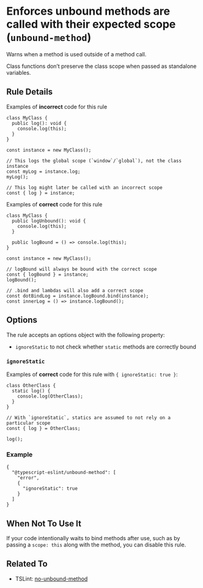 Enforces unbound methods are called with their expected scope (`unbound-method`)
================================================================================

Warns when a method is used outside of a method call.

Class functions don’t preserve the class scope when passed as standalone variables.

Rule Details
------------

Examples of **incorrect** code for this rule

    class MyClass {
      public log(): void {
        console.log(this);
      }
    }

    const instance = new MyClass();

    // This logs the global scope (`window`/`global`), not the class instance
    const myLog = instance.log;
    myLog();

    // This log might later be called with an incorrect scope
    const { log } = instance;

Examples of **correct** code for this rule

    class MyClass {
      public logUnbound(): void {
        console.log(this);
      }

      public logBound = () => console.log(this);
    }

    const instance = new MyClass();

    // logBound will always be bound with the correct scope
    const { logBound } = instance;
    logBound();

    // .bind and lambdas will also add a correct scope
    const dotBindLog = instance.logBound.bind(instance);
    const innerLog = () => instance.logBound();

Options
-------

The rule accepts an options object with the following property:

-   `ignoreStatic` to not check whether `static` methods are correctly bound

### `ignoreStatic`

Examples of **correct** code for this rule with `{ ignoreStatic: true }`:

    class OtherClass {
      static log() {
        console.log(OtherClass);
      }
    }

    // With `ignoreStatic`, statics are assumed to not rely on a particular scope
    const { log } = OtherClass;

    log();

### Example

    {
      "@typescript-eslint/unbound-method": [
        "error",
        {
          "ignoreStatic": true
        }
      ]
    }

When Not To Use It
------------------

If your code intentionally waits to bind methods after use, such as by passing a `scope: this` along with the method, you can disable this rule.

Related To
----------

-   TSLint: [no-unbound-method](https://palantir.github.io/tslint/rules/no-unbound-method/)

